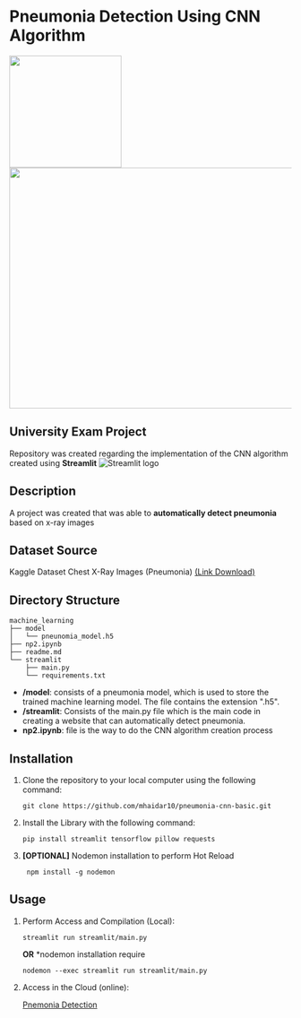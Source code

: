 # Pneumonia Detection Using CNN Algorithm

<p float="left">
  <img src="https://github.com/mhaidar10/pneumonia-cnn-basic/assets/72262185/4a7dec93-1b59-46ae-9886-ece720f919ac" width="200" />
  <img src="https://github.com/mhaidar10/pneumonia-cnn-basic/assets/72262185/dd4b64d7-3537-4121-b834-cedc35f08bca" width="600" height="430" /> 
</p>

## University Exam Project
Repository was created regarding the implementation of the CNN algorithm created using **Streamlit** <img src="https://user-images.githubusercontent.com/7164864/217935870-c0bc60a3-6fc0-4047-b011-7b4c59488c91.png" alt="Streamlit logo"></img>

## Description
A project was created that was able to **automatically detect pneumonia** based on x-ray images

## Dataset Source
Kaggle Dataset Chest X-Ray Images (Pneumonia) [(Link Download)](https://www.kaggle.com/datasets/paultimothymooney/chest-xray-pneumonia)

## Directory Structure
```shell
machine_learning
├── model
│   └── pneunomia_model.h5
├── np2.ipynb
├── readme.md
└── streamlit
    ├── main.py
    └── requirements.txt
```
- **/model**: consists of a pneumonia model, which is used to store the trained machine learning model. The file contains the extension ".h5".
- **/streamlit**: Consists of the main.py file which is the main code in creating a website that can automatically detect pneumonia.
- **np2.ipynb**: file is the way to do the CNN algorithm creation process 

## Installation

1. Clone the repository to your local computer using the following command:

   ```shell
   git clone https://github.com/mhaidar10/pneumonia-cnn-basic.git
   ``` 
2. Install the Library with the following command:

    ```shell
    pip install streamlit tensorflow pillow requests
    
    ```
3. **[OPTIONAL]** Nodemon installation to perform Hot Reload
   ```shell
    npm install -g nodemon
    ```
   
## Usage

1. Perform Access and Compilation (Local):

    ```shell
    streamlit run streamlit/main.py
    ```
    **OR**  *nodemon installation require
    
   
    
    ```shell
    nodemon --exec streamlit run streamlit/main.py
    ```

    
2. Access in the Cloud (online):
   
   [Pnemonia Detection](https://ml-project-pneumonia-cnn-basic.streamlit.app/)
